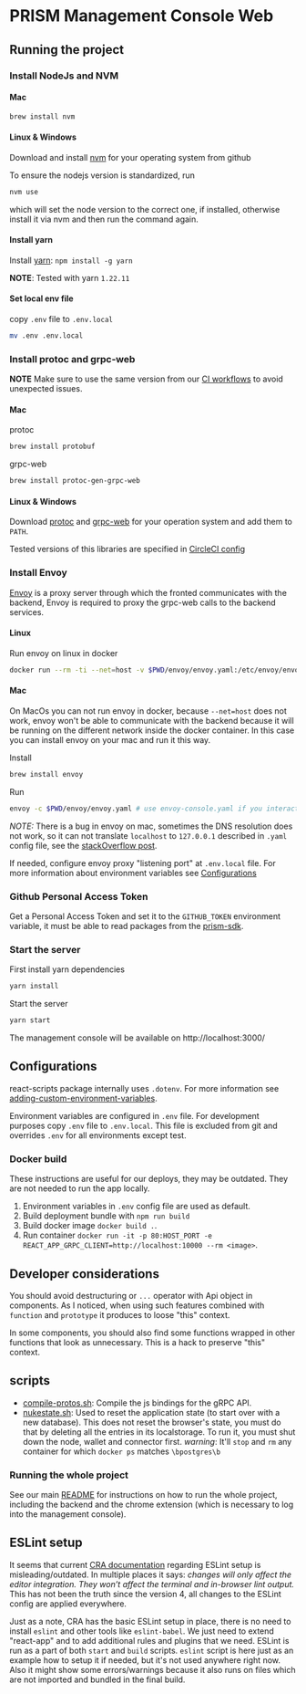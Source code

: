 # PRISM Management Console Web

## Running the project

### Install NodeJs and NVM

#### Mac

```bash
brew install nvm
```

#### Linux & Windows

Download and install [nvm](https://github.com/nvm-sh/nvm) for your operating system from github

To ensure the nodejs version is standardized, run

```bash
nvm use
```

which will set the node version to the correct one, if installed, otherwise install it via nvm and then run the command again.

#### Install yarn
Install [yarn](https://yarnpkg.com/): `npm install -g yarn`

**NOTE**: Tested with yarn `1.22.11`

#### Set local env file

copy `.env` file to `.env.local`

```bash
mv .env .env.local
```

### Install protoc and grpc-web

**NOTE** Make sure to use the same version from our [CI workflows](../github/workflows/pull-request.yml) to avoid unexpected issues.

#### Mac
protoc

```bash
brew install protobuf
```

grpc-web

```bash
brew install protoc-gen-grpc-web
```

#### Linux & Windows

Download [protoc](https://github.com/protocolbuffers/protobuf/releases) and [grpc-web](https://github.com/grpc/grpc-web/releases) for your operation system and add them to `PATH`.

Tested versions of this libraries are specified in [CircleCI config](../.circleci/config.yml)


### Install Envoy

[Envoy](https://www.envoyproxy.io/) is a proxy server through which the fronted communicates with the backend, Envoy is required to proxy the grpc-web calls to the backend services.

#### Linux

Run envoy on linux in docker

```bash
docker run --rm -ti --net=host -v $PWD/envoy/envoy.yaml:/etc/envoy/envoy.yaml envoyproxy/envoy:v1.16-latest
```

#### Mac

On MacOs you can not run envoy in docker, because `--net=host` does not work, envoy won't be able to communicate with the backend because it will be running on the different network inside the docker container. In this case you can install envoy on your mac and run it this way.

Install

```bash
brew install envoy
```

Run

```bash
envoy -c $PWD/envoy/envoy.yaml # use envoy-console.yaml if you interact with console backend
```

*NOTE:* There is a bug in envoy on mac, sometimes the DNS resolution does not work, so it can not translate `localhost` to `127.0.0.1` described in `.yaml` config file, see the [stackOverflow post](https://stackoverflow.com/questions/66910297/envoy-assert-failure-interface-index-0).

If needed, configure envoy proxy "listening port" at `.env.local` file.
For more information about environment variables see [Configurations](#Configurations)


### Github Personal Access Token
Get a Personal Access Token and set it to the `GITHUB_TOKEN` environment variable, it must be able to read packages from the [prism-sdk](https://github.com/input-output-hk/atala-prism-sdk).

### Start the server

First install yarn dependencies

```bash
yarn install
```

Start the server

```bash
yarn start
```

The management console will be available on http://localhost:3000/


## Configurations

react-scripts package internally uses `.dotenv`. For more information see [adding-custom-environment-variables](https://create-react-app.dev/docs/adding-custom-environment-variables).

Environment variables are configured in `.env` file.
For development purposes copy `.env` file to `.env.local`. This file is excluded from git and overrides `.env` for all environments except test.

### Docker build

These instructions are useful for our deploys, they may be outdated. They are not needed to run the app locally.

1. Environment variables in `.env` config file are used as default.
1. Build deployment bundle with `npm run build`
1. Build docker image `docker build .`.
1. Run container `docker run -it -p 80:HOST_PORT -e REACT_APP_GRPC_CLIENT=http://localhost:10000 --rm <image>`.

## Developer considerations

You should avoid destructuring or `...` operator with Api object in components. As I noticed, when using such features combined with `function` and `prototype` it produces to loose "this" context.

In some components, you should also find some functions wrapped in other functions that look as unnecessary. This is a hack to preserve "this" context.

## scripts

- [compile-protos.sh](./scripts/compile-protos.sh): Compile the js bindings for the gRPC API.
- [nukestate.sh](./scripts/nukestate.sh): Used to reset the application state (to start over with a new database). This does not reset the browser's state, you must do that by deleting all the entries in its localstorage.
To run it, you must shut down the node, wallet and connector first.
*warning*: It'll `stop` and `rm` any container for which `docker ps` matches `\bpostgres\b`


### Running the whole project

See our main [README](../README.md#How-to-run) for instructions on how to run the whole project, including the backend and the chrome extension (which is necessary to log into the management console).

## ESLint setup

It seems that current [CRA documentation](https://create-react-app.dev/docs/setting-up-your-editor/#extending-or-replacing-the-default-eslint-config) regarding ESLint setup is misleading/outdated.
In multiple places it says: *changes will only affect the editor integration. They won’t affect the terminal and in-browser lint output.* This has not been the truth since the version 4, all changes to the ESLint config are applied everywhere.

Just as a note, CRA has the basic ESLint setup in place, there is no need to install `eslint` and other tools like `eslint-babel`. We just need to extend "react-app" and to add additional rules and plugins that we need. ESLint is run as a part of both `start` and `build` scripts. `eslint` script is here just as an example how to setup it if needed, but it's not used anywhere right now. Also it might show some errors/warnings because it also runs on files which are not imported and bundled in the final build.
